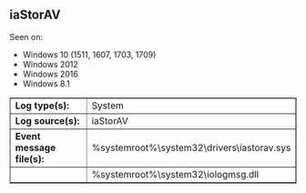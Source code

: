 ## iaStorAV

Seen on:
* Windows 10 (1511, 1607, 1703, 1709)
* Windows 2012
* Windows 2016
* Windows 8.1

<table border="1" class="docutils">
  <tbody>
    <tr>
      <td><b>Log type(s):</b></td>
      <td>System</td>
    </tr>
    <tr>
      <td><b>Log source(s):</b></td>
      <td>iaStorAV</td>
    </tr>
    <tr>
      <td><b>Event message file(s):</b></td>
      <td>%systemroot%\system32\drivers\iastorav.sys</td>
    </tr>
    <tr>
      <td>&nbsp;</td>
      <td>%systemroot%\system32\iologmsg.dll</td>
    </tr>
  </tbody>
</table>

&nbsp;

